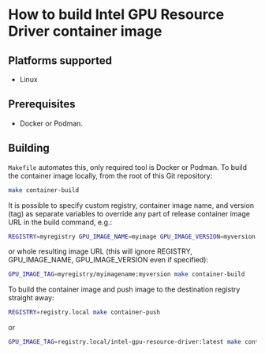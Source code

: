 # How to build Intel GPU Resource Driver container image

## Platforms supported

- Linux

## Prerequisites

- Docker or Podman.

## Building

`Makefile` automates this, only required tool is Docker or Podman.
To build the container image locally, from the root of this Git repository:
```bash
make container-build
```

It is possible to specify custom registry, container image name, and version (tag) as separate
variables to override any part of release container image URL in the build command, e.g.:
```bash
REGISTRY=myregistry GPU_IMAGE_NAME=myimage GPU_IMAGE_VERSION=myversion make container-build
```

or whole resulting image URL (this will ignore REGISTRY, GPU_IMAGE_NAME, GPU_IMAGE_VERSION even if specified):
```bash
GPU_IMAGE_TAG=myregistry/myimagename:myversion make container-build
```

To build the container image and push image to the destination registry straight away:
```bash
REGISTRY=registry.local make container-push
```
or
```bash
GPU_IMAGE_TAG=registry.local/intel-gpu-resource-driver:latest make container-push
```
